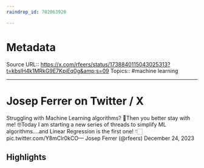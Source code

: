 ```yaml
---
raindrop_id: 702063920

---
```


# Metadata
Source URL:: https://x.com/rfeers/status/1738840115043025313?t=kbslH4k1MRkG9E7KpiEq0g&amp;s=09
Topics:: #machine learning

---
# Josep Ferrer on Twitter / X

Struggling with Machine Learning algorithms? 🤖Then you better stay with me! 🤓Today I am starting a new series of threads to simplify ML algorithms....and  Linear Regression is the first one! 👇🏻 pic.twitter.com/Y8mClr0kCO— Josep Ferrer (@rfeers) December 24, 2023

## Highlights
